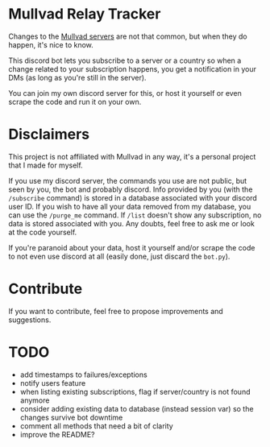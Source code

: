 # Mullvad Relay Tracker

Changes to the [Mullvad servers](https://mullvad.net/en/servers) are not that common, but when they do happen, it's nice to know.

This discord bot lets you subscribe to a server or a country so when a change related to your subscription happens, you get a notification in your DMs (as long as you're still in the server).

You can join my own discord server for this, or host it yourself or even scrape the code and run it on your own.


# Disclaimers

This project is not affiliated with Mullvad in any way, it's a personal project that I made for myself.

If you use my discord server, the commands you use are not public, but seen by you, the bot and probably discord. Info provided by you (with the `/subscribe` command) is stored in a database associated with your discord user ID. If you wish to have all your data removed from my database, you can use the `/purge_me` command. If `/list` doesn't show any subscription, no data is stored associated with you. Any doubts, feel free to ask me or look at the code yourself.

If you're paranoid about your data, host it yourself and/or scrape the code to not even use discord at all (easily done, just discard the `bot.py`).

# Contribute

If you want to contribute, feel free to propose improvements and suggestions.

# TODO
- add timestamps to failures/exceptions
- notify users feature
- when listing existing subscriptions, flag if server/country is not found anymore
- consider adding existing data to database (instead session var) so the changes survive bot downtime 
- comment all methods that need a bit of clarity
- improve the README?
